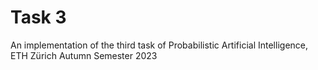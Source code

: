 # Task 3

An implementation of the third task of Probabilistic Artificial Intelligence, ETH Zürich Autumn Semester 2023
